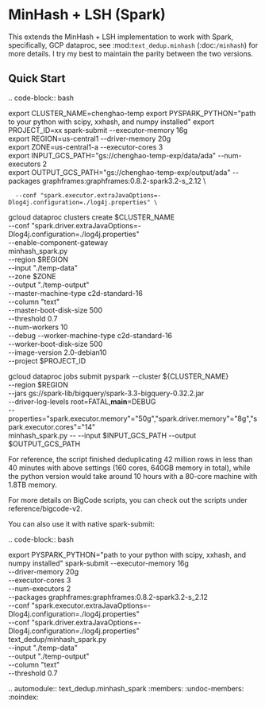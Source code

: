 MinHash + LSH (Spark)
=====================

This extends the MinHash + LSH implementation to work with Spark, specifically, GCP dataproc, see :mod:`text_dedup.minhash` (:doc:`/minhash`) for more details. I try my best to maintain the parity between the two versions.

Quick Start
-----------

.. code-block:: bash

   export CLUSTER_NAME=chenghao-temp
   export PYSPARK_PYTHON="path to your python with scipy, xxhash, and numpy installed"
   export PROJECT_ID=xx
   spark-submit --executor-memory 16g \
   export REGION=us-central1
      --driver-memory 20g \
   export ZONE=us-central1-a
      --executor-cores 3 \
   export INPUT_GCS_PATH="gs://chenghao-temp-exp/data/ada"
      --num-executors 2 \
   export OUTPUT_GCS_PATH="gs://chenghao-temp-exp/output/ada"
      --packages graphframes:graphframes:0.8.2-spark3.2-s_2.12 \

      --conf "spark.executor.extraJavaOptions=-Dlog4j.configuration=./log4j.properties" \
   gcloud dataproc clusters create $CLUSTER_NAME \
      --conf "spark.driver.extraJavaOptions=-Dlog4j.configuration=./log4j.properties" \
      --enable-component-gateway \
      minhash_spark.py\
      --region $REGION \
      --input "./temp-data" \
      --zone $ZONE \
      --output "./temp-output" \
      --master-machine-type c2d-standard-16 \
      --column "text" \
      --master-boot-disk-size 500 \
      --threshold 0.7 \
      --num-workers 10 \
      --debug
      --worker-machine-type c2d-standard-16 \
      --worker-boot-disk-size 500 \
      --image-version 2.0-debian10 \
      --project $PROJECT_ID

   gcloud dataproc jobs submit pyspark --cluster ${CLUSTER_NAME}\
      --region $REGION \
      --jars gs://spark-lib/bigquery/spark-3.3-bigquery-0.32.2.jar \
      --driver-log-levels root=FATAL,__main__=DEBUG \
      --properties="spark.executor.memory"="50g","spark.driver.memory"="8g","spark.executor.cores"="14" \
      minhash_spark.py -- --input $INPUT_GCS_PATH --output $OUTPUT_GCS_PATH

For reference, the script finished deduplicating 42 million rows in less than 40 minutes with above settings (160 cores, 640GB memory in total), while the python version would take around 10 hours with a 80-core machine with 1.8TB memory.

For more details on BigCode scripts, you can check out the scripts under reference/bigcode-v2.

You can also use it with native spark-submit:

.. code-block:: bash

   export PYSPARK_PYTHON="path to your python with scipy, xxhash, and numpy installed"
   spark-submit --executor-memory 16g \
      --driver-memory 20g \
      --executor-cores 3 \
      --num-executors 2 \
      --packages graphframes:graphframes:0.8.2-spark3.2-s_2.12 \
      --conf "spark.executor.extraJavaOptions=-Dlog4j.configuration=./log4j.properties" \
      --conf "spark.driver.extraJavaOptions=-Dlog4j.configuration=./log4j.properties" \
      text_dedup/minhash_spark.py\
      --input "./temp-data" \
      --output "./temp-output" \
      --column "text" \
      --threshold 0.7

.. automodule:: text_dedup.minhash_spark
   :members:
   :undoc-members:
   :noindex: